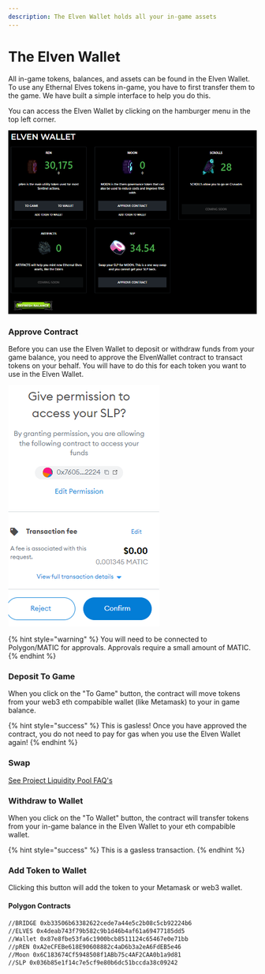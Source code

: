 ```yaml
---
description: The Elven Wallet holds all your in-game assets
---
```


# The Elven Wallet

All in-game tokens, balances, and assets can be found in the Elven Wallet. To use any Ethernal Elves tokens in-game, you have to first transfer them to the game. We have built a simple interface to help you do this.

You can access the Elven Wallet by clicking on the hamburger menu in the top left corner.&#x20;

![All current and future assets can be bridged to the game from the Elven Wallet](../.gitbook/assets/Wallet.png)

### Approve Contract

Before you can use the Elven Wallet to deposit or withdraw funds from your game balance, you need to approve the ElvenWallet contract to transact tokens on your behalf. You will have to do this for each token you want to use in the Elven Wallet.

![](../.gitbook/assets/5.png)

{% hint style="warning" %}
You will need to be connected to Polygon/MATIC for approvals. Approvals require a small amount of MATIC.
{% endhint %}

### Deposit To Game

When you click on the "To Game" button, the contract will move tokens from your web3 eth compabible wallet (like Metamask) to your in game balance.

{% hint style="success" %}
This is gasless! Once you have approved the contract, you do not need to pay for gas when you use the Elven Wallet again!
{% endhint %}

### Swap

[See Project Liquidity Pool FAQ's](project-liquidity-pool-faqs.md#how-do-i-swap-slp-tokens-for-usdmoon)

### Withdraw to Wallet

When you click on the "To Wallet" button, the contract will transfer tokens from your in-game balance in the Elven Wallet to your eth compabible wallet.&#x20;

{% hint style="success" %}
This is a gasless transaction.&#x20;
{% endhint %}

### Add Token to Wallet

Clicking this button will add the token to your Metamask or web3 wallet.&#x20;

#### **Polygon Contracts**&#x20;

```
//BRIDGE 0xb33506b63382622cede7a44e5c2b08c5cb92224b6
//ELVES 0x4deab743f79b582c9b1d46b4af61a69477185dd5
//Wallet 0x87e8fbe53fa6c1900bcb8511124c65467e0e71bb
//pREN 0xA2eCFEBe618E90608882c4aD6b3a2eA6FdEB5e46
//Moon 0x6C183674Cf5948508f1ABb75c4AF2CAA0b1a9d81
//SLP 0x036b85e1f14c7e5cf9e80b6dc51bccda38c09242
```
